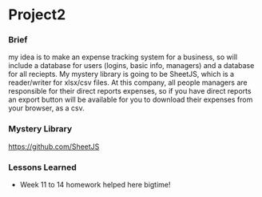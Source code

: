 # Project2

### Brief
my idea is to make an expense tracking system for a business, so will include a database for users (logins, basic info, managers) and a database for all reciepts.
My mystery library is going to be SheetJS, which is a reader/writer for xlsx/csv files. At this company, all people managers are responsible for their direct reports expenses, so if you have direct reports an export button will be available for you to download their expenses from your browser, as a csv.

### Mystery Library
https://github.com/SheetJS

### Lessons Learned
* Week 11 to 14 homework helped here bigtime!